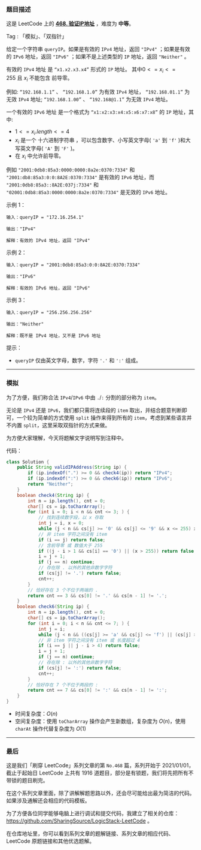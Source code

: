 ### 题目描述

这是 LeetCode 上的 **[468. 验证IP地址](https://leetcode.cn/problems/validate-ip-address/solution/by-ac_oier-s217/)** ，难度为 **中等**。

Tag : 「模拟」、「双指针」



给定一个字符串 `queryIP`。如果是有效的 `IPv4` 地址，返回 `"IPv4"` ；如果是有效的 `IPv6` 地址，返回 `"IPv6"` ；如果不是上述类型的 `IP` 地址，返回 `"Neither"` 。

有效的 `IPv4` 地址 是 `“x1.x2.x3.x4”` 形式的 `IP` 地址。 其中$ 0 <= x_i <= 255$ 且 $x_i$ 不能包含 前导零。

例如: `“192.168.1.1”` 、 `“192.168.1.0”` 为有效 `IPv4` 地址， `“192.168.01.1”` 为无效 `IPv4` 地址; `“192.168.1.00”` 、 `“192.168@1.1”` 为无效 `IPv4` 地址。

一个有效的 `IPv6` 地址 是一个格式为 `“x1:x2:x3:x4:x5:x6:x7:x8”` 的 `IP` 地址，其中:

* $1 <= x_i.length <= 4$
* $x_i$ 是一个 十六进制字符串 ，可以包含数字、小写英文字母( `'a'` 到 `'f'` )和大写英文字母( `'A'` 到 `'F'` )。
* 在 $x_i$ 中允许前导零。

例如 `"2001:0db8:85a3:0000:0000:8a2e:0370:7334"` 和 `"2001:db8:85a3:0:0:8A2E:0370:7334"` 是有效的 `IPv6` 地址，而 `"2001:0db8:85a3::8A2E:037j:7334"` 和 `"02001:0db8:85a3:0000:0000:8a2e:0370:7334"` 是无效的 `IPv6` 地址。

示例 1：
```
输入：queryIP = "172.16.254.1"

输出："IPv4"

解释：有效的 IPv4 地址，返回 "IPv4"
```
示例 2：
```
输入：queryIP = "2001:0db8:85a3:0:0:8A2E:0370:7334"

输出："IPv6"

解释：有效的 IPv6 地址，返回 "IPv6"
```
示例 3：
```
输入：queryIP = "256.256.256.256"

输出："Neither"

解释：既不是 IPv4 地址，又不是 IPv6 地址
```

提示：
* `queryIP` 仅由英文字母，数字，字符 `'.'` 和 `':'` 组成。

---

### 模拟

为了方便，我们称合法 `IPv4`/`IPv6` 中由 `.`/`:` 分割的部分称为 `item`。

无论是 `IPv4` 还是 `IPv6`，我们都只需将连续段的 `item` 取出，并结合题意判断即可，一个较为简单的方式使用 `split` 操作来得到所有的 `item`，考虑到某些语言并不内置 `split`，这里采取双指针的方式来做。

为方便大家理解，今天将题解文字说明写到注释中。

代码：
```Java
class Solution {
    public String validIPAddress(String ip) {
        if (ip.indexOf(".") >= 0 && check4(ip)) return "IPv4";
        if (ip.indexOf(":") >= 0 && check6(ip)) return "IPv6";
        return "Neither";
    }
    boolean check4(String ip) {
        int n = ip.length(), cnt = 0;
        char[] cs = ip.toCharArray();
        for (int i = 0; i < n && cnt <= 3; ) {
            // 找到连续数字段，以 x 存取
            int j = i, x = 0;
            while (j < n && cs[j] >= '0' && cs[j] <= '9' && x <= 255) x = x * 10 + (cs[j++] - '0');
            // 非 item 字符之间没有 item
            if (i == j) return false;
            // 含前导零 或 数值大于 255
            if ((j - i > 1 && cs[i] == '0') || (x > 255)) return false;
            i = j + 1;
            if (j == n) continue;
            // 存在除 . 以外的其他非数字字符
            if (cs[j] != '.') return false;
            cnt++;
        }
        // 恰好存在 3 个不位于两端的 .
        return cnt == 3 && cs[0] != '.' && cs[n - 1] != '.';
    }
    boolean check6(String ip) {
        int n = ip.length(), cnt = 0;
        char[] cs = ip.toCharArray();
        for (int i = 0; i < n && cnt <= 7; ) {
            int j = i;
            while (j < n && ((cs[j] >= 'a' && cs[j] <= 'f') || (cs[j] >= 'A' && cs[j] <= 'F') || (cs[j] >= '0' && cs[j] <= '9'))) j++;
            // 非 item 字符之间没有 item 或 长度超过 4
            if (i == j || j - i > 4) return false;
            i = j + 1;
            if (j == n) continue;
            // 存在除 : 以外的其他非数字字符
            if (cs[j] != ':') return false;
            cnt++;
        }
        // 恰好存在 7 个不位于两段的 :
        return cnt == 7 && cs[0] != ':' && cs[n - 1] != ':';
    }
}
```
* 时间复杂度：$O(n)$
* 空间复杂度：使用 `toCharArray` 操作会产生新数组，复杂度为 $O(n)$，使用 `charAt` 操作代替复杂度为 $O(1)$

---

### 最后

这是我们「刷穿 LeetCode」系列文章的第 `No.468` 篇，系列开始于 2021/01/01，截止于起始日 LeetCode 上共有 1916 道题目，部分是有锁题，我们将先把所有不带锁的题目刷完。

在这个系列文章里面，除了讲解解题思路以外，还会尽可能给出最为简洁的代码。如果涉及通解还会相应的代码模板。

为了方便各位同学能够电脑上进行调试和提交代码，我建立了相关的仓库：https://github.com/SharingSource/LogicStack-LeetCode 。

在仓库地址里，你可以看到系列文章的题解链接、系列文章的相应代码、LeetCode 原题链接和其他优选题解。

